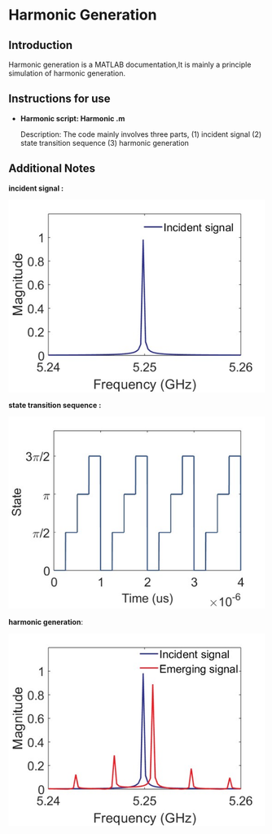 # Harmonic Generation

## Introduction

Harmonic generation is a MATLAB documentation,It is mainly a principle simulation of harmonic generation.

## Instructions for use

- **Harmonic script: Harmonic .m**

  Description: The code mainly involves three parts, (1) incident signal  (2) state transition sequence (3) harmonic generation

## Additional Notes

  **incident signal :** 

![Emerging signal](figure/Incident_signal.jpg)

 **state transition sequence :** 

![Emerging signal](figure/State_transition.jpg)

  **harmonic generation**: 

![Emerging signal](figure/Emerging_signal.jpg)
